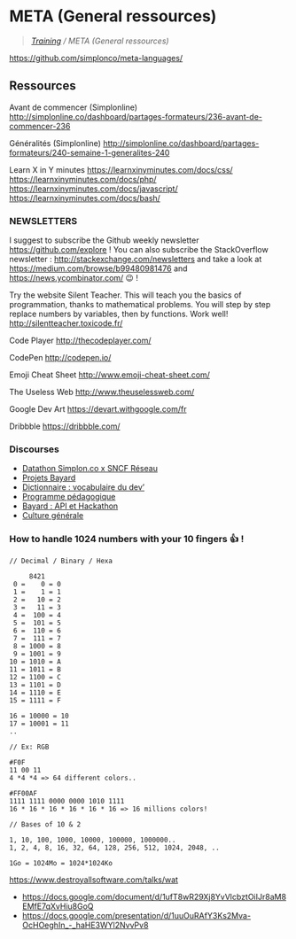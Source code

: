 # META (General ressources)

>_[Training](https://github.com/simplonco/training) / META (General ressources)_

https://github.com/simplonco/meta-languages/

## Ressources

Avant de commencer (Simplonline)
http://simplonline.co/dashboard/partages-formateurs/236-avant-de-commencer-236

Généralités (Simplonline)
http://simplonline.co/dashboard/partages-formateurs/240-semaine-1-generalites-240

Learn X in Y minutes
https://learnxinyminutes.com/docs/css/
https://learnxinyminutes.com/docs/php/
https://learnxinyminutes.com/docs/javascript/
https://learnxinyminutes.com/docs/bash/

### NEWSLETTERS

I suggest to subscribe the Github weekly newsletter https://github.com/explore ! You can also subscribe the StackOverflow newsletter : http://stackexchange.com/newsletters and take a look at https://medium.com/browse/b99480981476 and https://news.ycombinator.com/ :wink: !

Try the website Silent Teacher. This will teach you the basics of programmation, thanks to mathematical problems. You will step by step replace numbers by variables, then by functions. Work well!
http://silentteacher.toxicode.fr/

Code Player
http://thecodeplayer.com/

CodePen
http://codepen.io/

Emoji Cheat Sheet
http://www.emoji-cheat-sheet.com/

The Useless Web
http://www.theuselessweb.com/

Google Dev Art
https://devart.withgoogle.com/fr

Dribbble
https://dribbble.com/

### Discourses

* [Datathon Simplon.co x SNCF Réseau](http://discourse.simplon.co/t/datathon-simplon-co-x-sncf-reseau/124)
* [Projets Bayard](http://discourse.simplon.co/t/projets-bayard/89)
* [Dictionnaire : vocabulaire du dev’](http://discourse.simplon.co/t/dictionnaire-vocabulaire-du-dev/57)
* [Programme pédagogique](http://discourse.simplon.co/t/programme-pedagogique/52)
* [Bayard : API et Hackathon](http://discourse.simplon.co/t/bayard-api-et-hackathon/107)
* [Culture générale](http://discourse.simplon.co/t/culture-generale/108)


### How to handle 1024 numbers with your 10 fingers :+1: !

```
// Decimal / Binary / Hexa

     8421
 0 =    0 = 0
 1 =    1 = 1
 2 =   10 = 2
 3 =   11 = 3
 4 =  100 = 4
 5 =  101 = 5
 6 =  110 = 6
 7 =  111 = 7
 8 = 1000 = 8
 9 = 1001 = 9
10 = 1010 = A
11 = 1011 = B
12 = 1100 = C
13 = 1101 = D
14 = 1110 = E
15 = 1111 = F
        
16 = 10000 = 10
17 = 10001 = 11
..

// Ex: RGB

#F0F
11 00 11
4 *4 *4 => 64 different colors..

#FF00AF
1111 1111 0000 0000 1010 1111
16 * 16 * 16 * 16 * 16 * 16 => 16 millions colors!

// Bases of 10 & 2

1, 10, 100, 1000, 10000, 100000, 1000000..
1, 2, 4, 8, 16, 32, 64, 128, 256, 512, 1024, 2048, ..

1Go = 1024Mo = 1024*1024Ko
```

https://www.destroyallsoftware.com/talks/wat

* https://docs.google.com/document/d/1ufT8wR29Xj8YvVlcbztOiIJr8aM8EMfE7qXvHiu8GoQ
* https://docs.google.com/presentation/d/1uuOuRAfY3Ks2Mva-OcHOeghIn_-_haHE3WYl2NvvPv8
